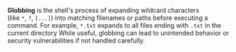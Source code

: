 **Globbing** is the shell's process of expanding wildcard characters (like `*`, `?`, `[...]`) into matching filenames or paths before executing a command. For example, `*.txt` expands to all files ending with `.txt` in the current directory
While useful, globbing can lead to unintended behavior or security vulnerabilities if not handled carefully.